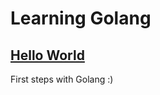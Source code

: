 # Learning Golang

## [Hello World](https://github.com/jsuarezgg/learning-go/hello-world)
First steps with Golang :)
